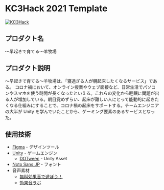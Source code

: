 # KC3Hack 2021 Template

[![KC3Hack](https://kc3.me/hack/wp-content/uploads/2021/01/kc3hack2021ogp@2x.png)](https://kc3.me/hack)

## プロダクト名

〜早起きで育てる〜羊牧場

## プロダクト説明

〜早起きで育てる〜羊牧場は、「寝過ぎる人が朝起床したくなるサービス」である。
コロナ禍において、オンライン授業やウェブ面接など、日常生活でパソコンやスマホを使う時間が長くなったといえる。これらの変化から睡眠に問題が出る人が増加している。朝目覚めずらい、起床が難しい人にとって能動的に起きたくなる仕組みにすることで、コロナ禍の起床をサポートする。チームエンジニアの大半が Unity を学んでいたことから、ゲーミング要素のあるサービスとなった。

## 使用技術

- [Figma](https://www.figma.com/) - デザインツール
- [Unity](https://unity.com/) - ゲームエンジン
  - [DOTween](https://assetstore.unity.com/packages/tools/animation/dotween-hotween-v2-27676?locale=ja-JP) - Unity Asset
- [Noto Sans JP](https://www.google.com/get/noto/) - フォント
- 音声素材
  - [無料効果音で遊ぼう！](https://taira-komori.jpn.org/)
  - [効果音ラボ](https://soundeffect-lab.info/)
